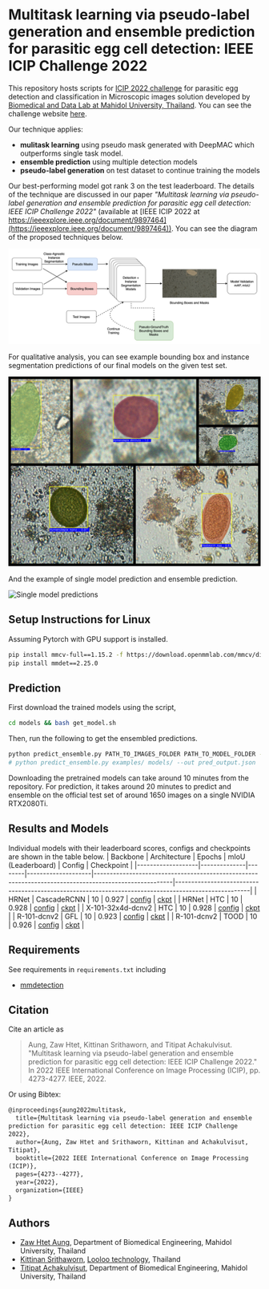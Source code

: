 # Multitask learning via pseudo-label generation and ensemble prediction for parasitic egg cell detection: IEEE ICIP Challenge 2022

This repository hosts scripts for [ICIP 2022 challenge](https://2022.ieeeicip.org/challenges/)
for parasitic egg detection and classification in Microscopic images solution
developed by [Biomedical and Data Lab at Mahidol University, Thailand](https://biodatlab.github.io/).
You can see the challenge website [here](https://icip2022challenge.piclab.ai/).

Our technique applies:

- **mulitask learning** using pseudo mask generated with DeepMAC which outperforms single task model.
- **ensemble prediction** using multiple detection models
- **pseudo-label generation** on test dataset to continue training the models

Our best-performing model got rank 3 on the test leaderboard. The details of the technique are discussed in our paper
_"Multitask learning via pseudo-label generation and ensemble prediction for parasitic egg cell detection: IEEE ICIP Challenge 2022"_
(available at [IEEE ICIP 2022 at https://ieeexplore.ieee.org/document/9897464](https://ieeexplore.ieee.org/document/9897464)).
You can see the diagram of the proposed techniques below.

![Proposed technique](/images/diagram.png)

For qualitative analysis, you can see example bounding box and instance segmentation predictions of our final models on the given test set.

![Example predictions](/images/example_predictions.jpg)

And the example of single model prediction and ensemble prediction.

![Single model predictions](/images/single_model_predictions.png)

## Setup Instructions for Linux

Assuming Pytorch with GPU support is installed.

```sh
pip install mmcv-full==1.15.2 -f https://download.openmmlab.com/mmcv/dist/cu113/torch1.11.0/index.html
pip install mmdet==2.25.0
```

## Prediction

First download the trained models using the script,

```sh
cd models && bash get_model.sh
```

Then, run the following to get the ensembled predictions.

```sh
python predict_ensemble.py PATH_TO_IMAGES_FOLDER PATH_TO_MODEL_FOLDER --out SUBMISSION_JSON_FILE_NAME
# python predict_ensemble.py examples/ models/ --out pred_output.json
```

Downloading the pretrained models can take around 10 minutes from the repository. For prediction, it takes
around 20 minutes to predict and ensemble on the official test set of around 1650 images on a single NVIDIA RTX2080Ti.

## Results and Models

Individual models with their leaderboard scores, configs and checkpoints are shown in the table below.
| Backbone | Architecture | Epochs | mIoU (Leaderboard) | Config | Checkpoint |
|-------------------|--------------|--------|--------------------|------------------------------------------------------------------------------------------------------|-----------------------------------------------------------------------------------------------------|
| HRNet | CascadeRCNN | 10 | 0.927 | [config](https://github.com/biodatlab/icip-challenge-2022/blob/main/configs/cascade-rcnn-hrnetv2p-w32-10epoch.py) | [ckpt](https://f003.backblazeb2.com/file/icip-weights/cascade-rcnn-hrnetv2p-w32-10epoch.pth) |
| HRNet | HTC | 10 | 0.928 | [config](https://github.com/biodatlab/icip-challenge-2022/blob/main/configs/htc_hrnetv2p_w32_10epoch.py) | [ckpt](https://f003.backblazeb2.com/file/icip-weights/htc_hrnetv2p_w32_10epoch.pth) |
| X-101-32x4d-dcnv2 | HTC | 10 | 0.928 | [config](https://github.com/biodatlab/icip-challenge-2022/blob/main/configs/htc_x101_64x4d_fpn_dconv_10epoch.py) | [ckpt](https://f003.backblazeb2.com/file/icip-weights/htc_x101_64x4d_fpn_dconv_10epoch.pth) |
| R-101-dcnv2 | GFL | 10 | 0.923 | [config](https://github.com/biodatlab/icip-challenge-2022/blob/main/configs/gfl_r101_fpn_dconv_c3-c5_mstrain_10epoch.py) | [ckpt](https://f003.backblazeb2.com/file/icip-weights/gfl_r101_fpn_dconv_c3-c5_mstrain_10epoch.pth) |
| R-101-dcnv2 | TOOD | 10 | 0.926 | [config](https://github.com/biodatlab/icip-challenge-2022/blob/main/configs/tood_r101_dconv_10epoch.py) | [ckpt](https://f003.backblazeb2.com/file/icip-weights/tood_r101_dconv_10epoch.pth) |

## Requirements

See requirements in `requirements.txt` including

- [mmdetection](https://github.com/open-mmlab/mmdetection)

## Citation

Cite an article as

> Aung, Zaw Htet, Kittinan Srithaworn, and Titipat Achakulvisut. "Multitask learning via pseudo-label
generation and ensemble prediction for parasitic egg cell detection: IEEE ICIP Challenge 2022."
In 2022 IEEE International Conference on Image Processing (ICIP), pp. 4273-4277. IEEE, 2022.

Or using Bibtex:

```
@inproceedings{aung2022multitask,
  title={Multitask learning via pseudo-label generation and ensemble prediction for parasitic egg cell detection: IEEE ICIP Challenge 2022},
  author={Aung, Zaw Htet and Srithaworn, Kittinan and Achakulvisut, Titipat},
  booktitle={2022 IEEE International Conference on Image Processing (ICIP)},
  pages={4273--4277},
  year={2022},
  organization={IEEE}
}
```

## Authors

- [Zaw Htet Aung](https://github.com/z-zawhtet-a), Department of Biomedical Engineering, Mahidol University, Thailand
- [Kittinan Srithaworn](https://github.com/kittinan), [Looloo technology](https://loolootech.com/), Thailand
- [Titipat Achakulvisut](github.com/titipata/), Department of Biomedical Engineering, Mahidol University, Thailand
